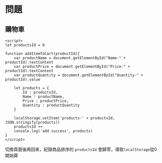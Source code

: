 # 問題

## 購物車
 
    <script>
    let productsId = 0

    function addItemToCart(productId){
        var productName = document.getElementById("Name-" + productId).textContent
        var productPrice = document.getElementById("Price-" + productId).textContent
        var productQuantity = document.getElementById("Quantity-" + productId).value

        let products = {
            Id : productsId,
            Name : productName,
            Price : productPrice,
            Quantity : productQuantity
        }
        
        localStorage.setItem('products-' + productsId, JSON.stringify(products))
        productsId ++
        console.log('add success', products)  
    }
    </script>
    
切換頁面後再回來，紀錄商品排序的 `productsId` 會歸零，導致`localStorage`從0開始算

